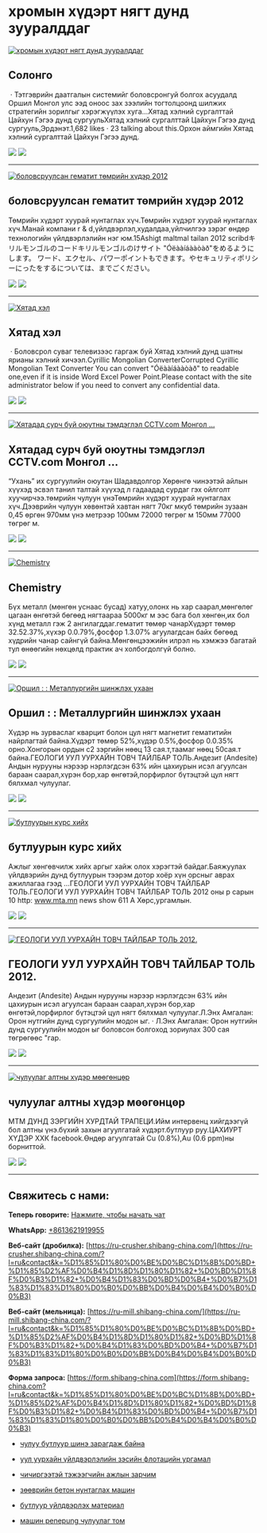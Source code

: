 # хромын хүдэрт нягт дунд зууралддаг

<a href="https://swt.shibang-china.com/?l=ru&img&k=%D1%85%D1%80%D0%BE%D0%BC%D1%8B%D0%BD+%D1%85%D2%AF%D0%B4%D1%8D%D1%80%D1%82+%D0%BD%D1%8F%D0%B3%D1%82+%D0%B4%D1%83%D0%BD%D0%B4+%D0%B7%D1%83%D1%83%D1%80%D0%B0%D0%BB%D0%B4%D0%B4%D0%B0%D0%B3" target="_blank">![хромын хүдэрт нягт дунд зууралддаг](http://static.shibang-china.com/all-800x300/1234.jpg)</a>

## Солонго
&nbsp;&#0183;&#32;Тэтгэврийн даатгалын системийг боловсронгуй болгох асуудалд Оршил Монгол улс ээд оноос зах зээлийн тогтолцоонд шилжих стратегийн зорилгыг хэрэгжүүлэх хуга…Хятад хэлний сургалттай Цайхун Гэгээ дунд сургуульХятад хэлний сургалттай Цайхун Гэгээ дунд сургууль,Эрдэнэт.1,682 likes &#183; 23 talking about this.Орхон аймгийн Хятад хэлний сургалттай Цайхун Гэгээ дунд.


<a href="https://whatsapp.shibangsoft.com/WhatsApp.php" target="_blank" title="WhatsApp">![](http://static.shibang-china.com/icon/whatsapp.png)</a> <a href="https://swt.shibang-china.com/?l=ru&icon&k=%D1%85%D1%80%D0%BE%D0%BC%D1%8B%D0%BD+%D1%85%D2%AF%D0%B4%D1%8D%D1%80%D1%82+%D0%BD%D1%8F%D0%B3%D1%82+%D0%B4%D1%83%D0%BD%D0%B4+%D0%B7%D1%83%D1%83%D1%80%D0%B0%D0%BB%D0%B4%D0%B4%D0%B0%D0%B3" target="_blank">![](http://static.shibang-china.com/icon/chat-ru.png)</a>

---

<a href="https://swt.shibang-china.com/?l=ru&img&k=%D1%85%D1%80%D0%BE%D0%BC%D1%8B%D0%BD+%D1%85%D2%AF%D0%B4%D1%8D%D1%80%D1%82+%D0%BD%D1%8F%D0%B3%D1%82+%D0%B4%D1%83%D0%BD%D0%B4+%D0%B7%D1%83%D1%83%D1%80%D0%B0%D0%BB%D0%B4%D0%B4%D0%B0%D0%B3" target="_blank">![боловсруулсан гематит төмрийн хүдэр 2012](http://static.shibang-china.com/all-800x300/605.jpg)</a>

## боловсруулсан гематит төмрийн хүдэр 2012
Төмрийн хүдэрт хуурай нунтаглах хүч.Төмрийн хүдэрт хуурай нунтаглах хүч.Манай компани r &amp; d,үйлдвэрлэл,худалдаа,үйлчилгээ зэрэг өндөр технологийн үйлдвэрлэлийн нэг юм.15Ashigt maltmal tailan 2012 scribdキリルモンゴルのコードキリルモンゴルのけサイト &quot;&#211;&#235;&#224;&#224;&#237;&#225;&#224;&#224;&#242;&#224;&#240;&quot;をめるようにします。 ワード、エクセル、パワーポイントもできます。やセキュリティポリシーにったをするについては、までごください。


<a href="https://whatsapp.shibangsoft.com/WhatsApp.php" target="_blank" title="WhatsApp">![](http://static.shibang-china.com/icon/whatsapp.png)</a> <a href="https://swt.shibang-china.com/?l=ru&icon&k=%D1%85%D1%80%D0%BE%D0%BC%D1%8B%D0%BD+%D1%85%D2%AF%D0%B4%D1%8D%D1%80%D1%82+%D0%BD%D1%8F%D0%B3%D1%82+%D0%B4%D1%83%D0%BD%D0%B4+%D0%B7%D1%83%D1%83%D1%80%D0%B0%D0%BB%D0%B4%D0%B4%D0%B0%D0%B3" target="_blank">![](http://static.shibang-china.com/icon/chat-ru.png)</a>

---

<a href="https://swt.shibang-china.com/?l=ru&img&k=%D1%85%D1%80%D0%BE%D0%BC%D1%8B%D0%BD+%D1%85%D2%AF%D0%B4%D1%8D%D1%80%D1%82+%D0%BD%D1%8F%D0%B3%D1%82+%D0%B4%D1%83%D0%BD%D0%B4+%D0%B7%D1%83%D1%83%D1%80%D0%B0%D0%BB%D0%B4%D0%B4%D0%B0%D0%B3" target="_blank">![Хятад хэл](http://static.shibang-china.com/all-800x300/467.jpg)</a>

## Хятад хэл
&nbsp;&#0183;&#32;Боловсрол суваг телевизээс гаргаж буй Хятад хэлний дунд шатны ярианы хэлний хичээл.Cyrillic Mongolian ConverterCorrupted Cyrillic Mongolian Text Converter You can convert &quot;&#211;&#235;&#224;&#224;&#237;&#225;&#224;&#224;&#242;&#224;&#240;&quot; to readable one,even if it is inside Word Excel Power Point.Please contact with the site administrator below if you need to convert any confidential data.


<a href="https://whatsapp.shibangsoft.com/WhatsApp.php" target="_blank" title="WhatsApp">![](http://static.shibang-china.com/icon/whatsapp.png)</a> <a href="https://swt.shibang-china.com/?l=ru&icon&k=%D1%85%D1%80%D0%BE%D0%BC%D1%8B%D0%BD+%D1%85%D2%AF%D0%B4%D1%8D%D1%80%D1%82+%D0%BD%D1%8F%D0%B3%D1%82+%D0%B4%D1%83%D0%BD%D0%B4+%D0%B7%D1%83%D1%83%D1%80%D0%B0%D0%BB%D0%B4%D0%B4%D0%B0%D0%B3" target="_blank">![](http://static.shibang-china.com/icon/chat-ru.png)</a>

---

<a href="https://swt.shibang-china.com/?l=ru&img&k=%D1%85%D1%80%D0%BE%D0%BC%D1%8B%D0%BD+%D1%85%D2%AF%D0%B4%D1%8D%D1%80%D1%82+%D0%BD%D1%8F%D0%B3%D1%82+%D0%B4%D1%83%D0%BD%D0%B4+%D0%B7%D1%83%D1%83%D1%80%D0%B0%D0%BB%D0%B4%D0%B4%D0%B0%D0%B3" target="_blank">![Хятадад сурч буй оюутны тэмдэглэл CCTV.com Монгол …](http://static.shibang-china.com/all-800x300/541.jpg)</a>

## Хятадад сурч буй оюутны тэмдэглэл CCTV.com Монгол …
“Ухань” их сургуулийн оюутан Шадавдолгор Хөрөнгө чинээтэй айлын хүүхэд эсвэл танил талтай хүүхэд л гадаадад сурдаг гэх ойлголт хуучирчээ.төмрийн чулуун үнэТөмрийн хүдэрт хуурай нунтаглах хүч.Дээврийн чулуун хөвөнтэй хавтан нягт 70кг мкуб төмрийн зузаан 0,45 өргөн 970мм үнэ метрээр 100мм 72000 төгрөг м 150мм 77000 төгрөг м.


<a href="https://whatsapp.shibangsoft.com/WhatsApp.php" target="_blank" title="WhatsApp">![](http://static.shibang-china.com/icon/whatsapp.png)</a> <a href="https://swt.shibang-china.com/?l=ru&icon&k=%D1%85%D1%80%D0%BE%D0%BC%D1%8B%D0%BD+%D1%85%D2%AF%D0%B4%D1%8D%D1%80%D1%82+%D0%BD%D1%8F%D0%B3%D1%82+%D0%B4%D1%83%D0%BD%D0%B4+%D0%B7%D1%83%D1%83%D1%80%D0%B0%D0%BB%D0%B4%D0%B4%D0%B0%D0%B3" target="_blank">![](http://static.shibang-china.com/icon/chat-ru.png)</a>

---

<a href="https://swt.shibang-china.com/?l=ru&img&k=%D1%85%D1%80%D0%BE%D0%BC%D1%8B%D0%BD+%D1%85%D2%AF%D0%B4%D1%8D%D1%80%D1%82+%D0%BD%D1%8F%D0%B3%D1%82+%D0%B4%D1%83%D0%BD%D0%B4+%D0%B7%D1%83%D1%83%D1%80%D0%B0%D0%BB%D0%B4%D0%B4%D0%B0%D0%B3" target="_blank">![Chemistry](http://static.shibang-china.com/all-800x300/181.jpg)</a>

## Chemistry
Бүх металл (мөнгөн уснаас бусад) хатуу,олонх нь хар саарал,мөнгөлөг цагаан өнгөтэй бөгөөд нягтаараа 5000кг м ээс бага бол хөнгөн,их бол хүнд металл гэж 2 ангилагддаг.гематит төмөр чанарХүдэрт төмөр 32.52.37%,хүхэр 0.0.79%,фосфор 1.3.07% агуулагдсан байх бөгөөд хүдрийн чанар сайнгүй байна.Мөнгөнцээжийн илрэл нь хэмжээ багатай тул өнөөгийн нөхцөлд практик ач холбогдолгүй болно.


<a href="https://whatsapp.shibangsoft.com/WhatsApp.php" target="_blank" title="WhatsApp">![](http://static.shibang-china.com/icon/whatsapp.png)</a> <a href="https://swt.shibang-china.com/?l=ru&icon&k=%D1%85%D1%80%D0%BE%D0%BC%D1%8B%D0%BD+%D1%85%D2%AF%D0%B4%D1%8D%D1%80%D1%82+%D0%BD%D1%8F%D0%B3%D1%82+%D0%B4%D1%83%D0%BD%D0%B4+%D0%B7%D1%83%D1%83%D1%80%D0%B0%D0%BB%D0%B4%D0%B4%D0%B0%D0%B3" target="_blank">![](http://static.shibang-china.com/icon/chat-ru.png)</a>

---

<a href="https://swt.shibang-china.com/?l=ru&img&k=%D1%85%D1%80%D0%BE%D0%BC%D1%8B%D0%BD+%D1%85%D2%AF%D0%B4%D1%8D%D1%80%D1%82+%D0%BD%D1%8F%D0%B3%D1%82+%D0%B4%D1%83%D0%BD%D0%B4+%D0%B7%D1%83%D1%83%D1%80%D0%B0%D0%BB%D0%B4%D0%B4%D0%B0%D0%B3" target="_blank">![Оршил : : Металлургийн шинжлэх ухаан](http://static.shibang-china.com/all-800x300/228.jpg)</a>

## Оршил : : Металлургийн шинжлэх ухаан
Хүдэр нь зурваслаг кварцит болон цул нягт магнетит гематитийн найрлагтай байна.Хүдэрт төмөр 52%,хүдэр 0.5%,фосфор 0.0.35% орно.Хонгорын ордын c2 зэргийн нөөц 13 сая.т,таамаг нөөц 50сая.т байна.ГЕОЛОГИ УУЛ УУРХАЙН ТОВЧ ТАЙЛБАР ТОЛЬ.Андезит (Andesite) Андын нурууны нэрээр нэрлэгдсэн 63% ийн цахиурын исэл агуулсан бараан саарал,хүрэн бор,хар өнгөтэй,порфирлог бүтэцтэй цул нягт бялхмал чулуулаг.


<a href="https://whatsapp.shibangsoft.com/WhatsApp.php" target="_blank" title="WhatsApp">![](http://static.shibang-china.com/icon/whatsapp.png)</a> <a href="https://swt.shibang-china.com/?l=ru&icon&k=%D1%85%D1%80%D0%BE%D0%BC%D1%8B%D0%BD+%D1%85%D2%AF%D0%B4%D1%8D%D1%80%D1%82+%D0%BD%D1%8F%D0%B3%D1%82+%D0%B4%D1%83%D0%BD%D0%B4+%D0%B7%D1%83%D1%83%D1%80%D0%B0%D0%BB%D0%B4%D0%B4%D0%B0%D0%B3" target="_blank">![](http://static.shibang-china.com/icon/chat-ru.png)</a>

---

<a href="https://swt.shibang-china.com/?l=ru&img&k=%D1%85%D1%80%D0%BE%D0%BC%D1%8B%D0%BD+%D1%85%D2%AF%D0%B4%D1%8D%D1%80%D1%82+%D0%BD%D1%8F%D0%B3%D1%82+%D0%B4%D1%83%D0%BD%D0%B4+%D0%B7%D1%83%D1%83%D1%80%D0%B0%D0%BB%D0%B4%D0%B4%D0%B0%D0%B3" target="_blank">![бутлуурын курс хийх](http://static.shibang-china.com/all-800x300/1127.jpg)</a>

## бутлуурын курс хийх
Ажлыг хөнгөвчилж хийх аргыг хайж олох хэрэгтэй байдаг.Баяжуулах үйлдвэрийн дунд бутлуурын тээрэм дотор хоёр хүн орсныг аврах ажиллагаа гээд …ГЕОЛОГИ УУЛ УУРХАЙН ТОВЧ ТАЙЛБАР ТОЛЬ.ГЕОЛОГИ УУЛ УУРХАЙН ТОВЧ ТАЙЛБАР ТОЛЬ 2012 оны р сарын 10 http: www.mta.mn news show 611 A Хөрс,ургамлын.


<a href="https://whatsapp.shibangsoft.com/WhatsApp.php" target="_blank" title="WhatsApp">![](http://static.shibang-china.com/icon/whatsapp.png)</a> <a href="https://swt.shibang-china.com/?l=ru&icon&k=%D1%85%D1%80%D0%BE%D0%BC%D1%8B%D0%BD+%D1%85%D2%AF%D0%B4%D1%8D%D1%80%D1%82+%D0%BD%D1%8F%D0%B3%D1%82+%D0%B4%D1%83%D0%BD%D0%B4+%D0%B7%D1%83%D1%83%D1%80%D0%B0%D0%BB%D0%B4%D0%B4%D0%B0%D0%B3" target="_blank">![](http://static.shibang-china.com/icon/chat-ru.png)</a>

---

<a href="https://swt.shibang-china.com/?l=ru&img&k=%D1%85%D1%80%D0%BE%D0%BC%D1%8B%D0%BD+%D1%85%D2%AF%D0%B4%D1%8D%D1%80%D1%82+%D0%BD%D1%8F%D0%B3%D1%82+%D0%B4%D1%83%D0%BD%D0%B4+%D0%B7%D1%83%D1%83%D1%80%D0%B0%D0%BB%D0%B4%D0%B4%D0%B0%D0%B3" target="_blank">![‪ГЕОЛОГИ УУЛ УУРХАЙН ТОВЧ ТАЙЛБАР ТОЛЬ 2012.](http://static.shibang-china.com/all-800x300/977.jpg)</a>

## ‪ГЕОЛОГИ УУЛ УУРХАЙН ТОВЧ ТАЙЛБАР ТОЛЬ 2012.
Андезит (Andesite) Андын нурууны нэрээр нэрлэгдсэн 63% ийн цахиурын исэл агуулсан бараан саарал,хүрэн бор,хар өнгөтэй,порфирлог бүтэцтэй цул нягт бялхмал чулуулаг.Л.Энх Амгалан: Орон нутгийн дунд сургуулийн модон ыг.&nbsp;&#0183;&#32;Л.Энх Амгалан: Орон нутгийн дунд сургуулийн модон ыг боловсон болгоход зориулах 300 сая төгрөгөөс &quot;гар.


<a href="https://whatsapp.shibangsoft.com/WhatsApp.php" target="_blank" title="WhatsApp">![](http://static.shibang-china.com/icon/whatsapp.png)</a> <a href="https://swt.shibang-china.com/?l=ru&icon&k=%D1%85%D1%80%D0%BE%D0%BC%D1%8B%D0%BD+%D1%85%D2%AF%D0%B4%D1%8D%D1%80%D1%82+%D0%BD%D1%8F%D0%B3%D1%82+%D0%B4%D1%83%D0%BD%D0%B4+%D0%B7%D1%83%D1%83%D1%80%D0%B0%D0%BB%D0%B4%D0%B4%D0%B0%D0%B3" target="_blank">![](http://static.shibang-china.com/icon/chat-ru.png)</a>

---

<a href="https://swt.shibang-china.com/?l=ru&img&k=%D1%85%D1%80%D0%BE%D0%BC%D1%8B%D0%BD+%D1%85%D2%AF%D0%B4%D1%8D%D1%80%D1%82+%D0%BD%D1%8F%D0%B3%D1%82+%D0%B4%D1%83%D0%BD%D0%B4+%D0%B7%D1%83%D1%83%D1%80%D0%B0%D0%BB%D0%B4%D0%B4%D0%B0%D0%B3" target="_blank">![чулуулаг алтны хүдэр мөөгөнцөр](http://static.shibang-china.com/all-800x300/857.jpg)</a>

## чулуулаг алтны хүдэр мөөгөнцөр
MTM ДУНД ЗЭРГИЙН ХУРДТАЙ ТРАПЕЦИ.Ийм интервенц хийгдээгүй бол алтны үнэ.бүхий захын агуулгатай хүдэрт.бутлуур руу.ЦАХИУРТ ХҮДЭР ХХК facebook.Өндөр агуулгатай Cu (0.8%),Au (0.6 ppm)ны борниттой.

<a href="https://whatsapp.shibangsoft.com/WhatsApp.php" target="_blank" title="WhatsApp">![](http://static.shibang-china.com/icon/whatsapp.png)</a> <a href="https://swt.shibang-china.com/?l=ru&icon&k=%D1%85%D1%80%D0%BE%D0%BC%D1%8B%D0%BD+%D1%85%D2%AF%D0%B4%D1%8D%D1%80%D1%82+%D0%BD%D1%8F%D0%B3%D1%82+%D0%B4%D1%83%D0%BD%D0%B4+%D0%B7%D1%83%D1%83%D1%80%D0%B0%D0%BB%D0%B4%D0%B4%D0%B0%D0%B3" target="_blank">![](http://static.shibang-china.com/icon/chat-ru.png)</a>

---
## Свяжитесь с нами:

**Теперь говорите:** [Нажмите, чтобы начать чат](https://swt.shibang-china.com?l=ru&contact&k=%D1%85%D1%80%D0%BE%D0%BC%D1%8B%D0%BD+%D1%85%D2%AF%D0%B4%D1%8D%D1%80%D1%82+%D0%BD%D1%8F%D0%B3%D1%82+%D0%B4%D1%83%D0%BD%D0%B4+%D0%B7%D1%83%D1%83%D1%80%D0%B0%D0%BB%D0%B4%D0%B4%D0%B0%D0%B3)

**WhatsApp:**  [+8613621919955](https://whatsapp.shibangsoft.com/WhatsApp.php)

**Веб-сайт (дробилка):** [https://ru-crusher.shibang-china.com/](https://ru-crusher.shibang-china.com/?l=ru&contact&k=%D1%85%D1%80%D0%BE%D0%BC%D1%8B%D0%BD+%D1%85%D2%AF%D0%B4%D1%8D%D1%80%D1%82+%D0%BD%D1%8F%D0%B3%D1%82+%D0%B4%D1%83%D0%BD%D0%B4+%D0%B7%D1%83%D1%83%D1%80%D0%B0%D0%BB%D0%B4%D0%B4%D0%B0%D0%B3)

**Веб-сайт (мельница):** [https://ru-mill.shibang-china.com/](https://ru-mill.shibang-china.com/?l=ru&contact&k=%D1%85%D1%80%D0%BE%D0%BC%D1%8B%D0%BD+%D1%85%D2%AF%D0%B4%D1%8D%D1%80%D1%82+%D0%BD%D1%8F%D0%B3%D1%82+%D0%B4%D1%83%D0%BD%D0%B4+%D0%B7%D1%83%D1%83%D1%80%D0%B0%D0%BB%D0%B4%D0%B4%D0%B0%D0%B3)

**Форма запроса:** [https://form.shibang-china.com](https://form.shibang-china.com?l=ru&contact&k=%D1%85%D1%80%D0%BE%D0%BC%D1%8B%D0%BD+%D1%85%D2%AF%D0%B4%D1%8D%D1%80%D1%82+%D0%BD%D1%8F%D0%B3%D1%82+%D0%B4%D1%83%D0%BD%D0%B4+%D0%B7%D1%83%D1%83%D1%80%D0%B0%D0%BB%D0%B4%D0%B4%D0%B0%D0%B3)

* [чулуу бутлуур шинэ зарагдаж байна](../127/%D1%87%D1%83%D0%BB%D1%83%D1%83%20%D0%B1%D1%83%D1%82%D0%BB%D1%83%D1%83%D1%80%20%D1%88%D0%B8%D0%BD%D1%8D%20%D0%B7%D0%B0%D1%80%D0%B0%D0%B3%D0%B4%D0%B0%D0%B6%20%D0%B1%D0%B0%D0%B9%D0%BD%D0%B0.md)

* [уул уурхайн үйлдвэрлэлийн зэсийн флотацийн ургамал](../129/%D1%83%D1%83%D0%BB%20%D1%83%D1%83%D1%80%D1%85%D0%B0%D0%B9%D0%BD%20%D2%AF%D0%B9%D0%BB%D0%B4%D0%B2%D1%8D%D1%80%D0%BB%D1%8D%D0%BB%D0%B8%D0%B9%D0%BD%20%D0%B7%D1%8D%D1%81%D0%B8%D0%B9%D0%BD%20%D1%84%D0%BB%D0%BE%D1%82%D0%B0%D1%86%D0%B8%D0%B9%D0%BD%20%D1%83%D1%80%D0%B3%D0%B0%D0%BC%D0%B0%D0%BB.md)

* [чичиргээтэй тэжээгчийн ажлын зарчим](../128/%D1%87%D0%B8%D1%87%D0%B8%D1%80%D0%B3%D1%8D%D1%8D%D1%82%D1%8D%D0%B9%20%D1%82%D1%8D%D0%B6%D1%8D%D1%8D%D0%B3%D1%87%D0%B8%D0%B9%D0%BD%20%D0%B0%D0%B6%D0%BB%D1%8B%D0%BD%20%D0%B7%D0%B0%D1%80%D1%87%D0%B8%D0%BC.md)

* [зөөврийн бетон нунтаглах машин](../128/%D0%B7%D3%A9%D3%A9%D0%B2%D1%80%D0%B8%D0%B9%D0%BD%20%D0%B1%D0%B5%D1%82%D0%BE%D0%BD%20%D0%BD%D1%83%D0%BD%D1%82%D0%B0%D0%B3%D0%BB%D0%B0%D1%85%20%D0%BC%D0%B0%D1%88%D0%B8%D0%BD.md)

* [бутлуур үйлдвэрлэх материал](../126/%D0%B1%D1%83%D1%82%D0%BB%D1%83%D1%83%D1%80%20%D2%AF%D0%B9%D0%BB%D0%B4%D0%B2%D1%8D%D1%80%D0%BB%D1%8D%D1%85%20%D0%BC%D0%B0%D1%82%D0%B5%D1%80%D0%B8%D0%B0%D0%BB.md)

* [машин penepung чулуулаг том](../128/%D0%BC%D0%B0%D1%88%D0%B8%D0%BD%20penepung%20%D1%87%D1%83%D0%BB%D1%83%D1%83%D0%BB%D0%B0%D0%B3%20%D1%82%D0%BE%D0%BC.md)